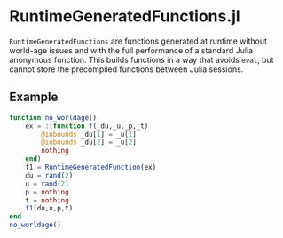 # RuntimeGeneratedFunctions.jl

`RuntimeGeneratedFunctions` are functions generated at runtime without world-age
issues and with the full performance of a standard Julia anonymous function. This
builds functions in a way that avoids `eval`, but cannot store the precompiled
functions between Julia sessions.

## Example

```julia
function no_worldage()
    ex = :(function f(_du,_u,_p,_t)
        @inbounds _du[1] = _u[1]
        @inbounds _du[2] = _u[2]
        nothing
    end)
    f1 = RuntimeGeneratedFunction(ex)
    du = rand(2)
    u = rand(2)
    p = nothing
    t = nothing
    f1(du,u,p,t)
end
no_worldage()
```
